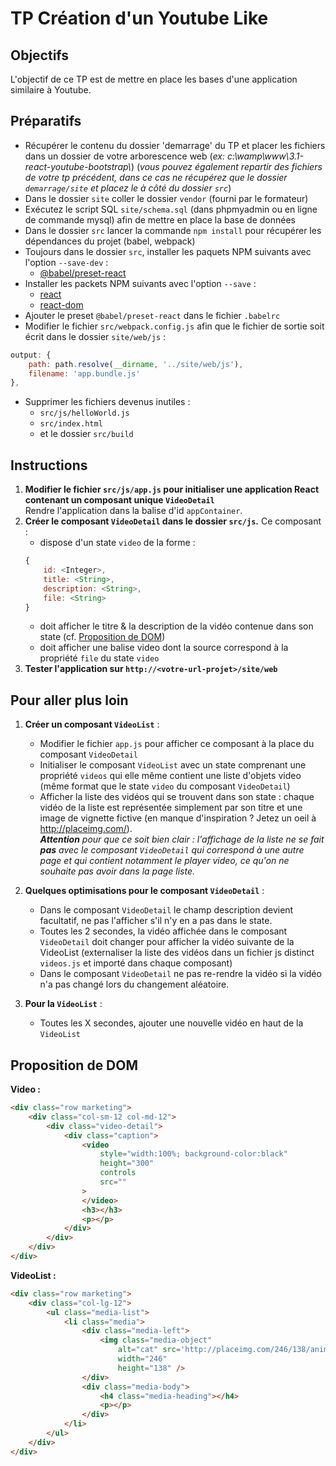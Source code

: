 # TP Création d'un Youtube Like

## Objectifs

L'objectif de ce TP est de mettre en place les bases d'une application similaire à Youtube.

## Préparatifs
- Récupérer le contenu du dossier 'demarrage' du TP et placer les fichiers dans un dossier de votre arborescence web (*ex: c:\wamp\www\3.1-react-youtube-bootstrap\\*) (*vous pouvez également repartir des fichiers de votre tp précédent, dans ce cas ne récupérez que le dossier `demarrage/site` et placez le à côté du dossier `src`*)
- Dans le dossier `site` coller le dossier `vendor` (fourni par le formateur)
- Exécutez le script SQL `site/schema.sql` (dans phpmyadmin ou en ligne de commande mysql) afin de mettre en place la base de données
- Dans le dossier `src` lancer la commande `npm install` pour récupérer les dépendances du projet (babel, webpack)
- Toujours dans le dossier `src`, installer les paquets NPM suivants avec l'option `--save-dev` :
    + [@babel/preset-react](https://babeljs.io/docs/en/babel-preset-react/)
- Installer les packets NPM suivants avec l'option `--save` :
    + [react](https://www.npmjs.com/package/react)
    + [react-dom](https://www.npmjs.com/package/react-dom)
- Ajouter le preset `@babel/preset-react` dans le fichier `.babelrc`
- Modifier le fichier `src/webpack.config.js` afin que le fichier de sortie soit écrit dans le dossier `site/web/js` :
```js
output: {
	path: path.resolve(__dirname, '../site/web/js'),
	filename: 'app.bundle.js'
},
```
- Supprimer les fichiers devenus inutiles :
	+ `src/js/helloWorld.js`
	+ `src/index.html`
	+ et le dossier `src/build`

## Instructions
1. **Modifier le fichier `src/js/app.js` pour initialiser une application React contenant un composant unique `VideoDetail`**<br>
Rendre l'application dans la balise d'id `appContainer`.
3. **Créer le composant `VideoDetail` dans le dossier `src/js`.** Ce composant :
    + dispose d'un state `video` de la forme :
	```js
	{
		id: <Integer>,
		title: <String>,
		description: <String>,
		file: <String>
	}
	```
    + doit afficher le titre & la description de la vidéo contenue dans son state (cf. [Proposition de DOM](#proposition-de-dom))
    + doit afficher une balise video dont la source correspond à la propriété `file` du state `video`
3. **Tester l'application sur `http://<votre-url-projet>/site/web`**



## Pour aller plus loin
1. **Créer un composant `VideoList`** :
	- Modifier le fichier `app.js` pour afficher ce composant à la place du composant `VideoDetail`
	- Initialiser le composant `VideoList` avec un state comprenant une propriété `videos` qui elle même contient une liste d'objets video (même format que le state `video` du composant `VideoDetail`)
	- Afficher la liste des vidéos qui se trouvent dans son state : chaque vidéo de la liste est représentée simplement par son titre et une image de vignette fictive (en manque d'inspiration ? Jetez un oeil à http://placeimg.com/). <br>***Attention** pour que ce soit bien clair : l'affichage de la liste ne se fait **pas** avec le composant `VideoDetail` qui correspond à une autre page et qui contient notamment le player video, ce qu'on ne souhaite pas avoir dans la page liste.*

1. **Quelques optimisations pour le composant `VideoDetail`** :
	- Dans le composant `VideoDetail` le champ description devient facultatif, ne pas l'afficher s'il n'y en a pas dans le state.
	- Toutes les 2 secondes, la vidéo affichée dans le composant `VideoDetail` doit changer pour afficher la vidéo suivante de la VideoList (externaliser la liste des vidéos dans un fichier js distinct `videos.js` et importé dans chaque composant)
	- Dans le composant `VideoDetail` ne pas re-rendre la vidéo si la vidéo n'a pas changé lors du changement aléatoire.

3. **Pour la `VideoList`** :
	- Toutes les X secondes, ajouter une nouvelle vidéo en haut de la `VideoList`

## Proposition de DOM

**Video :**
```html
<div class="row marketing">
    <div class="col-sm-12 col-md-12">
        <div class="video-detail">
            <div class="caption">
                <video
                    style="width:100%; background-color:black"
                    height="300"
                    controls
                    src=""
                >
                </video>
                <h3></h3>
                <p></p>
            </div>
        </div>
    </div>
</div>
```


**VideoList :**
```html
<div class="row marketing">
    <div class="col-lg-12">
        <ul class="media-list">
            <li class="media">
                <div class="media-left">
                    <img class="media-object"
                        alt="cat" src='http://placeimg.com/246/138/animals?r=0.1267489'
                        width="246"
						height="138" />
                </div>
                <div class="media-body">
                    <h4 class="media-heading"></h4>
                    <p></p>
                </div>
            </li>
        </ul>
    </div>
</div>
```
